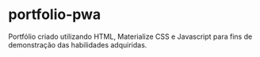 # portfolio-pwa

Portfólio criado utilizando HTML, Materialize CSS e Javascript para fins de demonstração das habilidades adquiridas.
